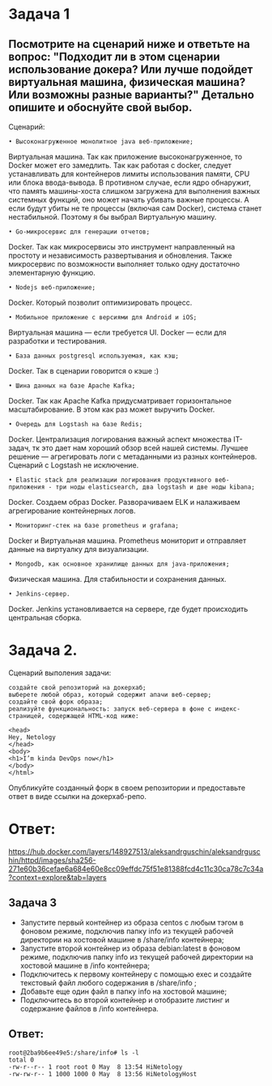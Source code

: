 Задача 1
=======
Посмотрите на сценарий ниже и ответьте на вопрос: "Подходит ли в этом сценарии использование докера? Или лучше подойдет виртуальная машина, физическая машина? Или возможны разные варианты?"
Детально опишите и обоснуйте свой выбор.
--
Сценарий:

    • Высоконагруженное монолитное java веб-приложение; 
Виртуальная машина. Так как приложение высоконагруженное, то Docker  может его замедлить. Так как работая с docker, следует устанавливать для контейнеров лимиты использования памяти, CPU или блока ввода-вывода. В противном случае, если ядро обнаружит, что память машины-хоста слишком загружена для выполнения важных системных функций, оно может начать убивать важные процессы. А если будут убиты не те процессы (включая сам Docker), система станет нестабильной. Поэтому я бы выбрал Виртуальную машину.

    • Go-микросервис для генерации отчетов; 
Docker. Так как микросервисы это инструмент направленный на простоту и независимость развертывания и обновления. Также микросервис по возможности выполняет только одну достаточно элементарную функцию.


    • Nodejs веб-приложение; 
Docker. Который позволит оптимизировать процесс.

    • Мобильное приложение c версиями для Android и iOS; 
Виртуальная машина — если требуется UI.
Docker — если для разработки и тестирования.

    • База данных postgresql используемая, как кэш; 

Docker. Так в сценарии говорится о кэше :)

    • Шина данных на базе Apache Kafka; 
Docker. Так как  Apache Kafka придусматривает горизонтальное масштабирование. В этом как раз может выручить Docker.

    • Очередь для Logstash на базе Redis; 
Docker.  Централизация логирования важный аспект множества IT-задач, тк это дает нам хороший обзор всей нашей системы. Лучшее решение — агрегировать логи с метаданными из разных контейнеров. Сценарий с Logstash не исключение.

    • Elastic stack для реализации логирования продуктивного веб-приложения - три ноды elasticsearch, два logstash и две ноды kibana; 
Docker. Создаем образ Docker. Разворачиваем ELK и налаживаем агрегирование контейнерных логов. 

    • Мониторинг-стек на базе prometheus и grafana; 
Docker и Виртуальная машина.  Prometheus мониторит и отправляет данные на виртуалку для визуализации. 

    • Mongodb, как основное хранилище данных для java-приложения; 
Физическая машина. Для стабильности и сохранения данных.

    • Jenkins-сервер. 
Docker. Jenkins установливается на сервере, где будет происходить центральная сборка.

Задача 2.
=====

Сценарий выполения задачи:

    создайте свой репозиторий на докерхаб;
    выберете любой образ, который содержит апачи веб-сервер;
    создайте свой форк образа;
    реализуйте функциональность: запуск веб-сервера в фоне с индекс-страницей, содержащей HTML-код ниже:

```<html>
<head>
Hey, Netology
</head>
<body>
<h1>I’m kinda DevOps now</h1>
</body>
</html>
```

Опубликуйте созданный форк в своем репозитории и предоставьте ответ в виде ссылки на докерхаб-репо.

Ответ:
===

<https://hub.docker.com/layers/148927513/aleksandrguschin/aleksandrguschin/httpd/images/sha256-271e60b36cefae6a684e60e8cc09effdc75f51e81388fcd4c11c30ca78c7c34a?context=explore&tab=layers>

## Задача 3 

- Запустите первый контейнер из образа centos c любым тэгом в фоновом режиме, подключив папку info из текущей рабочей директории на хостовой машине в /share/info контейнера;
- Запустите второй контейнер из образа debian:latest в фоновом режиме, подключив папку info из текущей рабочей директории на хостовой машине в /info контейнера;
- Подключитесь к первому контейнеру с помощью exec и создайте текстовый файл любого содержания в /share/info ;
- Добавьте еще один файл в папку info на хостовой машине;
- Подключитесь во второй контейнер и отобразите листинг и содержание файлов в /info контейнера.


## Ответ:

```
root@2ba9b6ee49e5:/share/info# ls -l 
total 0
-rw-r--r-- 1 root root 0 May  8 13:54 HiNetology
-rw-rw-r-- 1 1000 1000 0 May  8 13:56 HiNetologyHost

